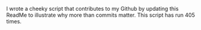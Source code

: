 I wrote a cheeky script that contributes to my Github by updating this ReadMe to illustrate why more than commits matter. This script has run 405 times.